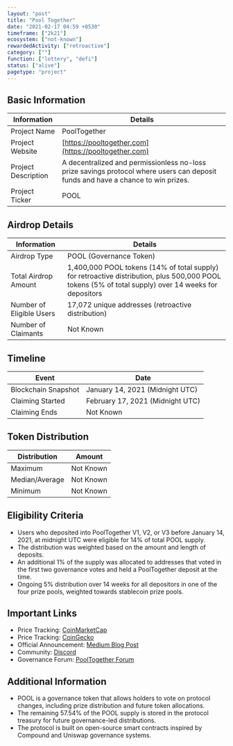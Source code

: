 ```yaml
---
layout: "post"
title: "Pool Together"
date: "2021-02-17 04:59 +0530"
timeframe: ["2k21"]
ecosystem: ["not-known"]
rewardedActivity: ["retroactive"]
category: [""]
function: ["lottery", "defi"]
status: ["alive"]
pagetype: "project"
---
```


## Basic Information

| Information         | Details                                                                                                                          |
| ------------------- | -------------------------------------------------------------------------------------------------------------------------------- |
| Project Name        | PoolTogether                                                                                                                     |
| Project Website     | [https://pooltogether.com](https://pooltogether.com)                                                                             |
| Project Description | A decentralized and permissionless no-loss prize savings protocol where users can deposit funds and have a chance to win prizes. |
| Project Ticker      | POOL                                                                                                                             |

## Airdrop Details

| Information              | Details                                                                                                                                              |
| ------------------------ | ---------------------------------------------------------------------------------------------------------------------------------------------------- |
| Airdrop Type             | POOL (Governance Token)                                                                                                                              |
| Total Airdrop Amount     | 1,400,000 POOL tokens (14% of total supply) for retroactive distribution, plus 500,000 POOL tokens (5% of total supply) over 14 weeks for depositors |
| Number of Eligible Users | 17,072 unique addresses (retroactive distribution)                                                                                                   |
| Number of Claimants      | Not Known                                                                                                                                            |

## Timeline

| Event               | Date                             |
| ------------------- | -------------------------------- |
| Blockchain Snapshot | January 14, 2021 (Midnight UTC)  |
| Claiming Started    | February 17, 2021 (Midnight UTC) |
| Claiming Ends       | Not Known                        |

## Token Distribution

| Distribution   | Amount    |
| -------------- | --------- |
| Maximum        | Not Known |
| Median/Average | Not Known |
| Minimum        | Not Known |

## Eligibility Criteria

- Users who deposited into PoolTogether V1, V2, or V3 before January 14, 2021, at midnight UTC were eligible for 14% of total POOL supply.
- The distribution was weighted based on the amount and length of deposits.
- An additional 1% of the supply was allocated to addresses that voted in the first two governance votes and held a PoolTogether deposit at the time.
- Ongoing 5% distribution over 14 weeks for all depositors in one of the four prize pools, weighted towards stablecoin prize pools.

## Important Links

- Price Tracking: [CoinMarketCap](https://coinmarketcap.com/currencies/pooltogether)
- Price Tracking: [CoinGecko](https://www.coingecko.com/en/coins/pooltogether)
- Official Announcement: [Medium Blog Post](https://medium.com/pooltogether/introducing-pool-23b09f36db48)
- Community: [Discord](https://discord.gg/pooltogether)
- Governance Forum: [PoolTogether Forum](https://gov.pooltogether.com/)

## Additional Information

- POOL is a governance token that allows holders to vote on protocol changes, including prize distribution and future token allocations.
- The remaining 57.54% of the POOL supply is stored in the protocol treasury for future governance-led distributions.
- The protocol is built on open-source smart contracts inspired by Compound and Uniswap governance systems.